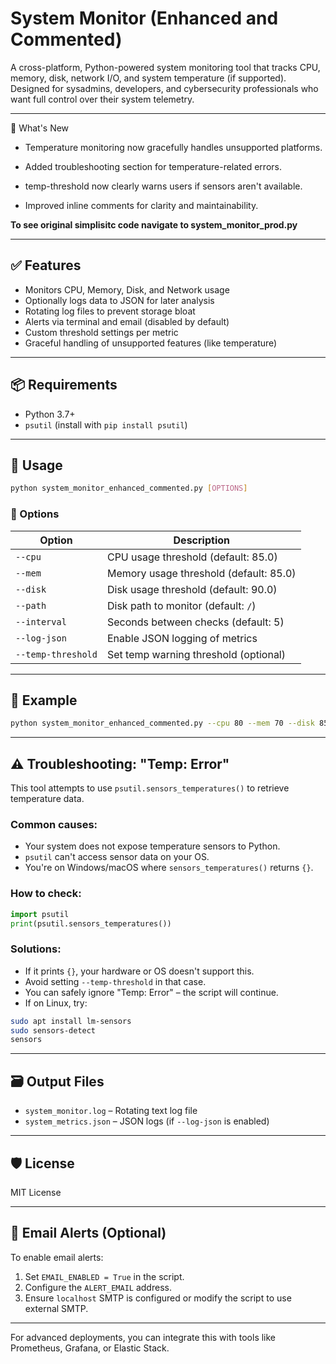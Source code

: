 # System Monitor (Enhanced and Commented)

A cross-platform, Python-powered system monitoring tool that tracks CPU, memory, disk, network I/O, and system temperature (if supported). Designed for sysadmins, developers, and cybersecurity professionals who want full control over their system telemetry.

---

🔄 What's New

- Temperature monitoring now gracefully handles unsupported platforms.

- Added troubleshooting section for temperature-related errors.

- temp-threshold now clearly warns users if sensors aren't available.

- Improved inline comments for clarity and maintainability.

**To see original simplisitc code navigate to system_monitor_prod.py**

---

## ✅ Features

- Monitors CPU, Memory, Disk, and Network usage
- Optionally logs data to JSON for later analysis
- Rotating log files to prevent storage bloat
- Alerts via terminal and email (disabled by default)
- Custom threshold settings per metric
- Graceful handling of unsupported features (like temperature)

---

## 📦 Requirements

- Python 3.7+
- `psutil` (install with `pip install psutil`)

---

## 🚀 Usage

```bash
python system_monitor_enhanced_commented.py [OPTIONS]
```

### 🔧 Options

| Option             | Description                                  |
|--------------------|----------------------------------------------|
| `--cpu`            | CPU usage threshold (default: 85.0)          |
| `--mem`            | Memory usage threshold (default: 85.0)       |
| `--disk`           | Disk usage threshold (default: 90.0)         |
| `--path`           | Disk path to monitor (default: `/`)          |
| `--interval`       | Seconds between checks (default: 5)          |
| `--log-json`       | Enable JSON logging of metrics               |
| `--temp-threshold` | Set temp warning threshold (optional)        |

---

## 📄 Example

```bash
python system_monitor_enhanced_commented.py --cpu 80 --mem 70 --disk 85 --interval 10 --log-json --temp-threshold 75
```

---

## ⚠️ Troubleshooting: "Temp: Error"

This tool attempts to use `psutil.sensors_temperatures()` to retrieve temperature data.

### Common causes:
- Your system does not expose temperature sensors to Python.
- `psutil` can't access sensor data on your OS.
- You're on Windows/macOS where `sensors_temperatures()` returns `{}`.

### How to check:
```python
import psutil
print(psutil.sensors_temperatures())
```

### Solutions:
- If it prints `{}`, your hardware or OS doesn't support this.
- Avoid setting `--temp-threshold` in that case.
- You can safely ignore "Temp: Error" – the script will continue.
- If on Linux, try:
```bash
sudo apt install lm-sensors
sudo sensors-detect
sensors
```

---

## 🗃 Output Files

- `system_monitor.log` – Rotating text log file
- `system_metrics.json` – JSON logs (if `--log-json` is enabled)

---

## 🛡 License

MIT License

---

## 📧 Email Alerts (Optional)

To enable email alerts:
1. Set `EMAIL_ENABLED = True` in the script.
2. Configure the `ALERT_EMAIL` address.
3. Ensure `localhost` SMTP is configured or modify the script to use external SMTP.

---

For advanced deployments, you can integrate this with tools like Prometheus, Grafana, or Elastic Stack.
